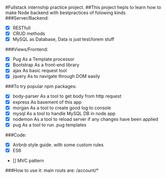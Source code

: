 #Fullstack internship practice project.
##This project hepls to learn how to make Node backend with bestpractices of folowing kinds
###Server/Backend:
- [x] RESTfull
- [x] CRUD methods
- [x] MySQL as Database, Data is just test/lorem stuff

###Views/Frontend:
- [x] Pug As a Template processor
- [x] Bootstrap As a front-end library
- [x] ajax As basic request tool
- [x] jquery As to navigate through DOM easily

###To try popular npm packages:
- [x] body-parser As a tool to get body from http request
- [x] express As basement of this app
- [x] morgan As a tool to create good log to console 
- [x] mysql As a tool to handle MySQL DB in node app
- [x] nodemon As a tool to reload server if any changes have been applied
- [x] pug As a tool to run .pug templates

###Code:
- [x] Airbnb style guide. with some custom rules
- [x] ES6 
- [] MVC pattern

###How to use it:
main routs are:
/account/*
